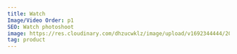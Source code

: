 ```yaml
---
title: Watch
Image/Video Order: p1
SEO: Watch photoshoot
image: https://res.cloudinary.com/dhzucwklz/image/upload/v1692344444/2017-portfolio-wrist-watch-kate-spade__oiisv6.jpg
tag: product
---
```

